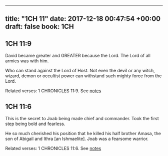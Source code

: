 
---
title: "1CH 11"
date: 2017-12-18 00:47:54 +00:00
draft: false
book: 1CH
---

## 1CH 11:9

David became greater and GREATER because the Lord. The Lord of all armies was with him.

Who can stand against the Lord of Host. Not even the devil or any witch, wizard, demon or occultist power can withstand such mighty force from the Lord.

Related verses: 1 CHRONICLES 11:9. See [notes](https://my.bible.com/notes/2792585006475370773)


## 1CH 11:6

This is the secret to Joab being made chief and commander. Took the first step being bold and fearless.

He so much cherished his position that he killed his half brother Amasa, the son of Abigail and Ithra [an Ishmaelite]. Joab was a fearsome warrior.

Related verses: 1 CHRONICLES 11:6. See [notes](https://my.bible.com/notes/2792581896180850958)

